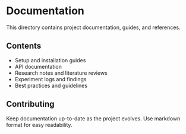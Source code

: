 # Documentation

This directory contains project documentation, guides, and references.

## Contents

- Setup and installation guides
- API documentation
- Research notes and literature reviews
- Experiment logs and findings
- Best practices and guidelines

## Contributing

Keep documentation up-to-date as the project evolves. Use markdown format for easy readability.
